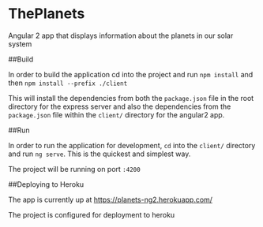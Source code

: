 # ThePlanets
Angular 2 app that displays information about the planets in our solar system

##Build

In order to build the application cd into the project and run `npm install` and then `npm install --prefix ./client`

This will install the dependencies from both the `package.json` file in the root directory for the express server 
and also the dependencies from the `package.json` file within the `client/` directory for the angular2 app.

##Run

In order to run the application for development, `cd` into the `client/` directory and run `ng serve`. 
This is the quickest and simplest way.

The project will be running on port `:4200`

##Deploying to Heroku

The app is currently up at https://planets-ng2.herokuapp.com/

The project is configured for deployment to heroku
